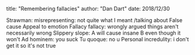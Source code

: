 title: "Remembering fallacies"
author: "Dan Dart"
date: 2018/12/30

Strawman: misrepresenting: not quite what I meant /talking about
False cause
Appeal to emotion
Fallacy fallacy: wrongly argued things aren't necessarily wrong
Slippery slope: A will cause insane B even though it won't
Ad hominem: you suck
Tu quoque: no u
Personal incredulity: i don't get it so it's not true


